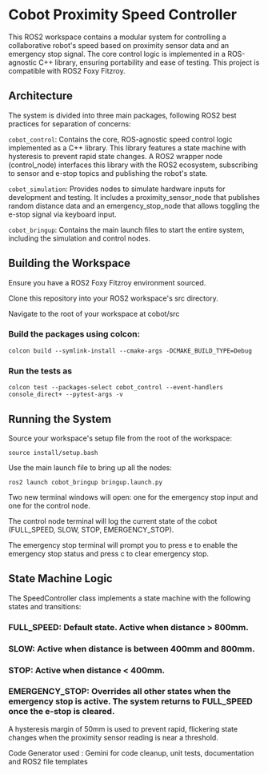 # Cobot Proximity Speed Controller
This ROS2 workspace contains a modular system for controlling a collaborative robot's speed based on proximity sensor data and an emergency stop signal. The core control logic is implemented in a ROS-agnostic C++ library, ensuring portability and ease of testing. This project is compatible with ROS2 Foxy Fitzroy.

## Architecture
The system is divided into three main packages, following ROS2 best practices for separation of concerns:

```cobot_control```: Contains the core, ROS-agnostic speed control logic implemented as a C++ library. This library features a state machine with hysteresis to prevent rapid state changes. A ROS2 wrapper node (control_node) interfaces this library with the ROS2 ecosystem, subscribing to sensor and e-stop topics and publishing the robot's state.

```cobot_simulation```: Provides nodes to simulate hardware inputs for development and testing. It includes a proximity_sensor_node that publishes random distance data and an emergency_stop_node that allows toggling the e-stop signal via keyboard input.

```cobot_bringup```: Contains the main launch files to start the entire system, including the simulation and control nodes.

## Building the Workspace
Ensure you have a ROS2 Foxy Fitzroy environment sourced.

Clone this repository into your ROS2 workspace's src directory.

Navigate to the root of your workspace at cobot/src

### Build the packages using colcon:

```colcon build --symlink-install --cmake-args -DCMAKE_BUILD_TYPE=Debug```

### Run the tests as 
```colcon test --packages-select cobot_control --event-handlers console_direct+ --pytest-args -v```

## Running the System
Source your workspace's setup file from the root of the workspace:

```source install/setup.bash```

Use the main launch file to bring up all the nodes:

```ros2 launch cobot_bringup bringup.launch.py```

Two new terminal windows will open: one for the emergency stop input and one for the control node.

The control node terminal will log the current state of the cobot (FULL_SPEED, SLOW, STOP, EMERGENCY_STOP).

The emergency stop terminal will prompt you to press e to enable the emergency stop status and press c to clear emergency stop.

## State Machine Logic
The SpeedController class implements a state machine with the following states and transitions:

### FULL_SPEED: Default state. Active when distance > 800mm.

### SLOW: Active when distance is between 400mm and 800mm.

### STOP: Active when distance < 400mm.

### EMERGENCY_STOP: Overrides all other states when the emergency stop is active. The system returns to FULL_SPEED once the e-stop is cleared.

A hysteresis margin of 50mm is used to prevent rapid, flickering state changes when the proximity sensor reading is near a threshold.

Code Generator used : Gemini for code cleanup, unit tests, documentation and ROS2 file templates 
